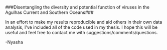 ###Disentangling the diversity and potential function of viruses in the Agulhas Current and Southern Oceans###

In an effort to make my results reproducible and aid others in their own data analysis, I've included all of the code used in my thesis. I hope this will be useful and feel free to contact me with suggestions/comments/questions.

-Nyasha
